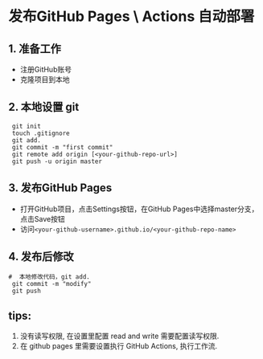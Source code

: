 # 发布GitHub Pages \ Actions 自动部署

## 1. 准备工作

- 注册GitHub账号
- 克隆项目到本地

## 2. 本地设置 git

```shell
 git init
 touch .gitignore
 git add.
 git commit -m "first commit"
 git remote add origin [<your-github-repo-url>]
 git push -u origin master
```

## 3. 发布GitHub Pages

- 打开GitHub项目，点击Settings按钮，在GitHub Pages中选择master分支，点击Save按钮
- 访问`<your-github-username>.github.io/<your-github-repo-name>`

## 4. 发布后修改

```shell
#  本地修改代码，git add.
 git commit -m "modify"
 git push
```

## tips:

1. 没有读写权限, 在设置里配置 read and write 需要配置读写权限.
2. 在 github pages 里需要设置执行 GitHub Actions, 执行工作流.